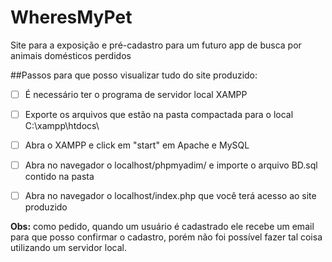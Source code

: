 # WheresMyPet
Site para a exposição e pré-cadastro para um futuro app de busca por animais domésticos perdidos

##Passos para que posso visualizar tudo do site produzido:

- [ ] É necessário ter o programa de servidor local XAMPP

- [ ] Exporte os arquivos que estão na pasta compactada para o local C:\xampp\htdocs\

- [ ] Abra o XAMPP e click em "start" em Apache e MySQL

- [ ] Abra no navegador o localhost/phpmyadim/ e importe o arquivo BD.sql contido na pasta

- [ ] Abra no navegador o localhost/index.php que você terá acesso ao site produzido

__Obs:__ como pedido, quando um usuário é cadastrado ele recebe um email para que posso confirmar o cadastro,
porém não foi possível fazer tal coisa utilizando um servidor local.
